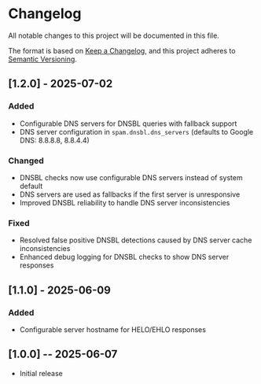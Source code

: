 # Changelog

All notable changes to this project will be documented in this file.

The format is based on [Keep a Changelog](https://keepachangelog.com/en/1.0.0/),
and this project adheres to [Semantic Versioning](https://semver.org/spec/v2.0.0.html).

## [1.2.0] - 2025-07-02

### Added
- Configurable DNS servers for DNSBL queries with fallback support
- DNS server configuration in `spam.dnsbl.dns_servers` (defaults to Google DNS: 8.8.8.8, 8.8.4.4)

### Changed
- DNSBL checks now use configurable DNS servers instead of system default
- DNS servers are used as fallbacks if the first server is unresponsive
- Improved DNSBL reliability to handle DNS server inconsistencies

### Fixed
- Resolved false positive DNSBL detections caused by DNS server cache inconsistencies
- Enhanced debug logging for DNSBL checks to show DNS server responses

## [1.1.0] - 2025-06-09

### Added
- Configurable server hostname for HELO/EHLO responses

## [1.0.0] -- 2025-06-07

- Initial release
